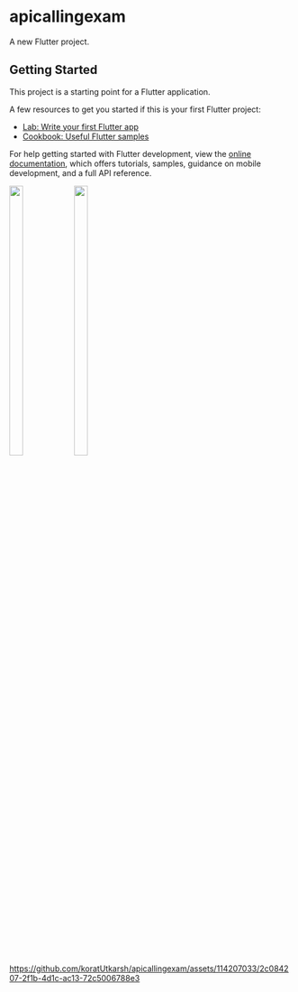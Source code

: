 # apicallingexam

A new Flutter project.

## Getting Started

This project is a starting point for a Flutter application.

A few resources to get you started if this is your first Flutter project:

- [Lab: Write your first Flutter app](https://docs.flutter.dev/get-started/codelab)
- [Cookbook: Useful Flutter samples](https://docs.flutter.dev/cookbook)

For help getting started with Flutter development, view the
[online documentation](https://docs.flutter.dev/), which offers tutorials,
samples, guidance on mobile development, and a full API reference.

<p float="center">
  
  <img src="https://github.com/koratUtkarsh/apicallingexam/assets/114207033/9890aa0e-2dde-46ab-9f85-8625b06e759f" width=22% height=35%>

  <img src="https://github.com/koratUtkarsh/apicallingexam/assets/114207033/0c25b73c-e1e5-4995-8368-273bcddc09fb" width=22% height=35%>

  </p>


https://github.com/koratUtkarsh/apicallingexam/assets/114207033/2c084207-2f1b-4d1c-ac13-72c5006788e3


